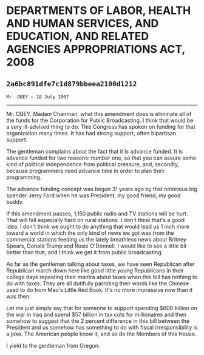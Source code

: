# DEPARTMENTS OF LABOR, HEALTH AND HUMAN SERVICES, AND EDUCATION, AND  RELATED AGENCIES APPROPRIATIONS ACT, 2008
## `2a6bc891dfe7c1d879bbeea2100d1212`
`Mr. OBEY — 18 July 2007`

---


Mr. OBEY. Madam Chairman, what this amendment does is eliminate all 
of the funds for the Corporation for Public Broadcasting. I think that 
would be a very ill-advised thing to do. This Congress has spoken on 
funding for that organization many times. It has had strong support, 
often bipartisan support.

The gentleman complains about the fact that it is advance funded. It 
is advance funded for two reasons: number one, so that you can assure 
some kind of political independence from political pressure, and, 
secondly, because programmers need advance time in order to plan their 
programming.

The advance funding concept was begun 31 years ago by that notorious 
big spender Jerry Ford when he was President, my good friend, my good 
buddy.

If this amendment passes, 1,150 public radio and TV stations will be 
hurt. That will fall especially hard on rural stations. I don't think 
that's a good idea. I don't think we ought to do anything that would 
lead us 1 inch more toward a world in which the only kind of news we 
got was from the commercial stations feeding us the lately breathless 
news about Britney Spears, Donald Trump and Rosie O'Donnell. I would 
like to see a little bit better than that, and I think we get it from 
public broadcasting.

As far as the gentleman talking about taxes, we have seen Republican 
after Republican march down here like good little young Republicans in 
their college days repeating their mantra about taxes when this bill 
has nothing to do with taxes. They are all dutifully parroting their 
words like the Chinese used to do from Mao's Little Red Book. It's no 
more impressive now than it was then.

Let me just simply say that for someone to support spending $600 
billion on the war in Iraq and spend $57 billion in tax cuts for 
millionaires and then somehow to suggest that the 2 percent difference 
in this bill between the President and us somehow has something to do 
with fiscal irresponsibility is a joke. The American people know it, 
and so do the Members of this House.

I yield to the gentleman from Oregon.


